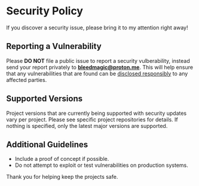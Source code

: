 # Security Policy

If you discover a security issue, please bring it to my attention right away!

## Reporting a Vulnerability

Please **DO NOT** file a public issue to report a security vulberability, instead send your report privately to **<bleedmagic@proton.me>**. This will help ensure that any vulnerabilities that are found can be [disclosed responsibly](https://en.wikipedia.org/wiki/Coordinated_vulnerability_disclosure) to any affected parties.

## Supported Versions

Project versions that are currently being supported with security updates vary per project. Please see specific project repositories for details. If nothing is specified, only the latest major versions are supported.

## Additional Guidelines

- Include a proof of concept if possible.
- Do not attempt to exploit or test vulnerabilities on production systems.

Thank you for helping keep the projects safe.
